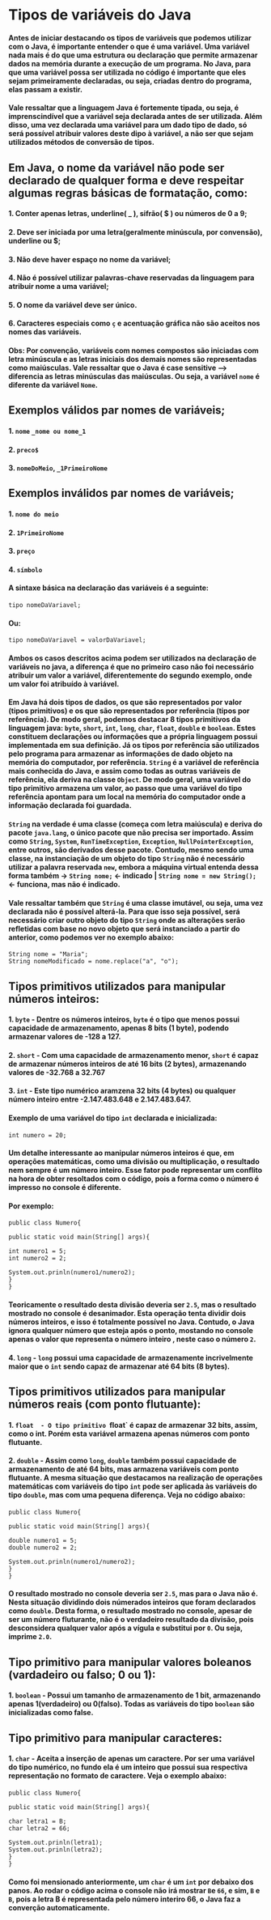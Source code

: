 # Tipos de variáveis do Java

#### Antes de iniciar destacando os tipos de variáveis que podemos utilizar com o Java, é importante entender o que é uma variável. Uma **variável** nada mais é do que uma estrutura ou declaração que permite armazenar dados na memória durante a execução de um programa. No Java, para que uma variável possa ser utilizada no código é importante que eles sejam primeiramente declaradas, ou seja, criadas dentro do programa, elas passam a existir.
#### Vale ressaltar que a linguagem Java é fortemente tipada, ou seja, é imprenscindível que a variável seja declarada antes de ser utilizada. Além disso, uma vez declarada uma variável para um dado tipo de dado, só será possível atribuir valores deste dipo à variável, a não ser que sejam utilizados métodos de conversão de tipos. 

## Em Java, o nome da variável não pode ser declarado de qualquer forma e deve respeitar algumas regras básicas de formatação, como:
#### 1. Conter apenas letras, underline( _ ), sifrão( $ ) ou números de 0 a 9;
#### 2. Deve ser iniciada por uma letra(geralmente minúscula, por convensão), underline ou $;
#### 3. Não deve haver espaço no nome da variável;
#### 4. Não é possível utilizar palavras-chave reservadas da linguagem para atribuir nome a uma variável;
#### 5. O nome da variável deve ser único. 
#### 6. Caracteres especiais como `ç` e acentuação gráfica não são aceitos nos nomes das variáveis.
#### Obs: Por convenção, variáveis com nomes compostos são iniciadas com letra minúscula e as letras iniciais dos demais nomes são representadas como maiúsculas. Vale ressaltar que o Java é case sensitive --> diferencia as letras minúsculas das maiúsculas. Ou seja, a variável `nome` é diferente da variável `Nome`.

## Exemplos válidos par nomes de variáveis;
#### 1. `nome` `_nome ou nome_1`
#### 2. `preco$`
#### 3. `nomeDoMeio`, `_1PrimeiroNome`

## Exemplos inválidos par nomes de variáveis;
#### 1. `nome do meio`
#### 2. `1PrimeiroNome`
#### 3. `preço`
#### 4. `símbolo`

#### A sintaxe básica na declaração das variáveis é a seguinte:
```
tipo nomeDaVariavel;
```
#### Ou:
```
tipo nomeDaVariavel = valorDaVariavel;
```
#### Ambos os casos descritos acima podem ser utilizados na declaração de variáveis no java, a diferença é que no primeiro caso não foi necessário atribuir um valor a variável, diferentemente do segundo exemplo, onde um valor foi atribuído à variável. 

#### Em Java há dois tipos de dados, os que são representados por valor (tipos primitivos) e os que são representados por referência (tipos por referência). De modo geral, podemos destacar 8 tipos primitivos da linguagem java: `byte`, `short`, `int`, `long`, `char`, `float`, `double` e `boolean`. Estes constituem declarações ou informações que a própria linguagem possui implementada em sua definição. Já os tipos por referência são utilizados pelo programa para armazenar as informações de dado objeto na memória do computador, por referência. `String` é a variável de referência mais conhecida do Java, e assim como todas as outras variáveis de referência, ela deriva na classe `Object`. De modo geral, uma variável do tipo primitivo armazena um valor, ao passo que uma variável do tipo referência apontam para um local na memória do computador onde a informação declarada foi guardada.
#### `String` na verdade é uma classe (começa com letra maiúscula) e deriva do pacote `java.lang`, o único pacote que não precisa ser importado. Assim como `String`, `System`, `RunTimeException`, `Exception`, `NullPointerException`, entre outros, são derivados desse pacote. Contudo, mesmo sendo uma classe, na instanciação de um objeto do tipo `String` não é necessário utilizar a palavra reservada `new`, embora a máquina virtual entenda dessa forma também -> `String nome;` <- indicado | `String nome = new String();` <- funciona, mas não é indicado. 
#### Vale ressaltar também que `String` é uma classe imutável, ou seja, uma vez declarada não é possível alterá-la. Para que isso seja possível, será necessário criar outro objeto do tipo `String` onde as alterações serão refletidas com base no novo objeto que será instanciado a partir do anterior, como podemos ver no exemplo abaixo:
```
String nome = "Maria";
String nomeModificado = nome.replace("a", "o");
```

## Tipos primitivos utilizados para manipular números inteiros:

#### 1. `byte` - Dentre os números inteiros, `byte` é o tipo que menos possui capacidade de armazenamento, apenas 8 bits (1 byte), podendo armazenar valores de -128 a 127.
#### 2. `short` - Com uma capacidade de armazenamento menor, `short` é capaz de armazenar números inteiros de até 16 bits (2 bytes), armazenando valores de -32.768 a 32.767
#### 3. `int` - Este tipo numérico aramzena 32 bits (4 bytes) ou qualquer número inteiro entre -2.147.483.648 e 2.147.483.647.
#### Exemplo de uma variável do tipo `int` declarada e inicializada:
```
int numero = 20;
```
#### Um detalhe interessante ao manipular números inteiros é que, em operações matemáticas, como uma divisão ou multiplicação, o resultado nem sempre é um número inteiro. Esse fator pode representar um conflito na hora de obter resoltados com o código, pois a forma como o número é impresso no console é diferente. 
#### Por exemplo:
```
public class Numero{

public static void main(String[] args){

int numero1 = 5;
int numero2 = 2;

System.out.prinln(numero1/numero2);
}
}
```

#### Teoricamente o resultado desta divisão deveria ser `2.5`, mas o resultado mostrado no console é desanimador. Esta operação tenta dividir dois números inteiros, e isso é totalmente possível no Java. Contudo, o Java ignora qualquer número que esteja após o ponto, mostando no console apenas o valor que representa o número inteiro , neste caso o número `2`.

#### 4. `long` - `long` possui uma capacidade de armazenamente incrivelmente maior que o `int` sendo capaz de armazenar até 64 bits (8 bytes).

## Tipos primitivos utilizados para manipular números reais (com ponto flutuante):

#### 1. `float  - O tipo primitivo `float` é capaz de armazenar 32 bits, assim, como o int. Porém esta variável armazena apenas números com ponto flutuante.
#### 2. `double` - Assim como `long`, `double` também possui capacidade de armazenamento de até 64 bits, mas armazena variáveis com ponto flutuante. A mesma situação que destacamos na realização de operações matemáticas com variáveis do tipo `int` pode ser aplicada às variáveis do tipo `double`, mas com uma pequena diferença. Veja no código abaixo: 
```
public class Numero{

public static void main(String[] args){

double numero1 = 5;
double numero2 = 2;

System.out.prinln(numero1/numero2);
}
}
```
#### O resultado mostrado no console deveria ser `2.5`, mas para o Java não é. Nesta situação dividindo dois númerados inteiros que foram declarados como `double`. Desta forma, o resultado mostrado no console, apesar de ser um número fluturante, não é o verdadeiro resultado da divisão, pois desconsidera qualquer valor após a vígula e substitui por `0`. Ou seja, imprime `2.0`.

## Tipo primitivo para manipular valores boleanos (vardadeiro ou falso; 0 ou 1):

#### 1. `boolean` - Possui um tamanho de armazenamento de 1 bit, armazenando apenas 1(verdadeiro) ou 0(falso). Todas as variáveis do tipo `boolean` são inicializadas como false.

## Tipo primitivo para manipular caracteres:

#### 1. `char`  - Aceita a inserção de apenas um caractere. Por ser uma variável do tipo numérico, no fundo ela é um inteiro que possui sua respectiva representação no formato de caractere. Veja o exemplo abaixo:

```
public class Numero{

public static void main(String[] args){

char letra1 = B;
char letra2 = 66;

System.out.prinln(letra1);
System.out.prinln(letra2);
}
}
```
#### Como foi mensionado anteriormente, um `char` é um `int` por debaixo dos panos. Ao rodar o código acima o console não irá mostrar `B`e `66`, e sim, `B` e `B`, pois a letra B é representada pelo número interiro 66, o Java faz a converção automaticamente. 

